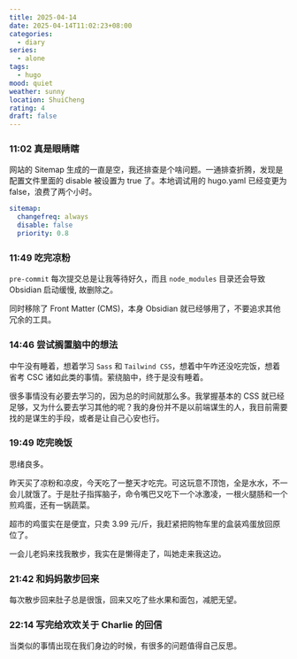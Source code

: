 ```yaml
---
title: 2025-04-14
date: 2025-04-14T11:02:23+08:00
categories:
  - diary
series:
  - alone
tags:
  - hugo
mood: quiet
weather: sunny
location: ShuiCheng
rating: 4
draft: false
---
```


### 11:02 真是眼睛瞎

网站的 Sitemap 生成的一直是空，我还排查是个啥问题。一通排查折腾，发现是配置文件里面的 disable 被设置为 true 了。本地调试用的 hugo.yaml 已经变更为 false，浪费了两个小时。

```yaml
sitemap:
  changefreq: always
  disable: false
  priority: 0.8
```

### 11:49 吃完凉粉

`pre-commit` 每次提交总是让我等待好久，而且 `node_modules` 目录还会导致 Obsidian 启动缓慢, 故删除之。

同时移除了 Front Matter (CMS)，本身 Obsidian 就已经够用了，不要追求其他冗余的工具。
### 14:46 尝试搁置脑中的想法

中午没有睡着，想着学习 `Sass` 和 `Tailwind CSS`，想着中午咋还没吃完饭，想着省考 CSC 诸如此类的事情。萦绕脑中，终于是没有睡着。

很多事情没有必要去学习的，因为总的时间就那么多。我掌握基本的 CSS 就已经足够，又为什么要去学习其他的呢？我的身份并不是以前端谋生的人，我目前需要找的是谋生的手段，或者是让自己心安也行。

### 19:49 吃完晚饭

思绪良多。

昨天买了凉粉和凉皮，今天吃了一整天才吃完。可这玩意不顶饱，全是水水，不一会儿就饿了。于是肚子指挥脑子，命令嘴巴又吃下一个冰激凌，一根火腿肠和一个煎鸡蛋，还有一锅蔬菜。

超市的鸡蛋实在是便宜，只卖 3.99 元/斤，我赶紧把购物车里的盒装鸡蛋放回原位了。

一会儿老妈来找我散步，我实在是懒得走了，叫她走来我这边。


### 21:42 和妈妈散步回来

每次散步回来肚子总是很饿，回来又吃了些水果和面包，减肥无望。

### 22:14 写完给欢欢关于 Charlie 的回信

当类似的事情出现在我们身边的时候，有很多的问题值得自己反思。
